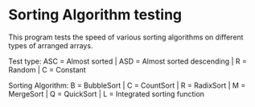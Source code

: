 # Sorting Algorithm testing

This program tests the speed of various sorting algorithms on different types of arranged arrays.

Test type:
ASC = Almost sorted | 
ASD = Almost sorted descending | 
R = Random | 
C = Constant

Sorting Algorithm:
B = BubbleSort | 
C = CountSort | 
R = RadixSort | 
M = MergeSort | 
Q = QuickSort | 
L = Integrated sorting function
